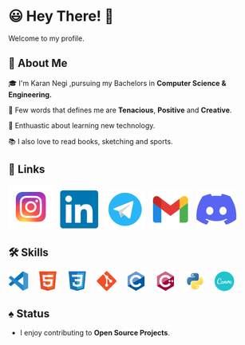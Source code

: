 # 😃 Hey There! 👋

Welcome to my profile. 

## 🚀 About Me
🎓  I'm Karan Negi ,pursuing my Bachelors in **Computer Science & Engineering.**

🧑  Few words that defines me are **Tenacious**, **Positive** and **Creative**.

🎸 Enthuastic about learning new technology.

📚 I also love to read books, sketching and sports.


## 🔗 Links
[![Instagram](./image/Instagram.svg)](https://www.instagram.com/karan.negi22/)
&nbsp;
[![Linkdin](./image/Linkedin.svg)](https://www.linkedin.com/in/karan-negi-959969224/) 
&nbsp;
[![Telegram](./image/Telegram.svg)](https://telegram.me/Knegi_4143) 
&nbsp;
[![Gmail](./image/Gmail.svg)](mailto:knegi4143@gmail.com) 
&nbsp;
[![Discord](./image/discord.svg)](https://discord.com/channels/KR37#2902) 

## 🛠 Skills
<div align="left">
<img alt="VS code" width="40px" src="./image/VS_code.svg" style="padding-right:15px;" />
<img alt="HTML5" width="40px" src="./image/HTML5.svg" style="padding-right:15px;" />
<img alt="CSS3" width="40px" src="./image/CSS3.svg" style="padding-right:15px;" />
<img alt="Git" width="40px" src="./image/Git.svg" style="padding-right:15px;" />
<img alt="C" width="40px" src="./image/C.svg" style="padding-right:15px;"/>
<img alt="Cpp" width="40px" src="./image/cpp.svg" style="padding-right:15px;"/>
<img alt="Python" width="40px" src="./image/Python.svg" style="padding-right:15px;"/>  
<img alt="Canva" width="40px" src="./image/canva.svg" style="padding-right:15px;"/>
</div>

## ♠️ Status
- I enjoy contributing to **Open Source Projects**.



<!--
**KaranOO/KaranOO** is a ✨ _special_ ✨ repository because its `README.md` (this file) appears on your GitHub profile.

Here are some ideas to get you started:

- 🔭 I’m currently working on ...
- 🌱 I’m currently learning ...
- 👯 I’m looking to collaborate on ...
- 🤔 I’m looking for help with ...
- 💬 Ask me about ...
- 📫 How to reach me: ...
- 😄 Pronouns: ...
- ⚡ Fun fact: ...
-->
